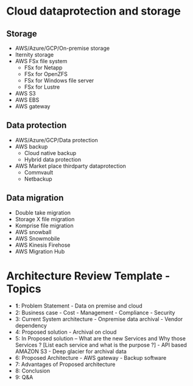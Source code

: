 # Cloud dataprotection and storage 

## Storage 
- AWS/Azure/GCP/On-premise storage
- Iternity storage
- AWS FSx file system
  - FSx for Netapp
  - FSx for OpenZFS
  - FSx for Windows file server
  - FSx for Lustre
- AWS S3 
- AWS EBS
- AWS gateway

## Data protection
- AWS/Azure/GCP/Data protection 
- AWS backup
  - Cloud native backup 
  - Hybrid data protection
- AWS Market place thirdparty dataprotection
  - Commvault
  - Netbackup
  
## Data migration 
- Double take migration 
- Storage X file migration
- Komprise file migration
- AWS snowball
- AWS Snowmobile
- AWS Kinesis Firehose
- AWS Migration Hub


# Architecture Review Template - Topics
- 𝟏: Problem Statement
      - Data  on premise and cloud
- 2: Business case
      - Cost
      - Management
      - Compliance 
      - Security   
- 3: Current System architecture
      - Onpremise data archival 
      - Vendor dependency
- 4: Proposed solution
      - Archival on cloud 
- 5: In Proposed solution – What are the new Services and Why those Services ? [List each service and what is the purpose ?]
      - API based AMAZON S3
      - Deep glacier for archival data       
- 6: Proposed Architecture
      - AWS gateway 
      - Backup software
- 7: Advantages of Proposed architecture
- 8: Conclusion
- 9: Q&A
